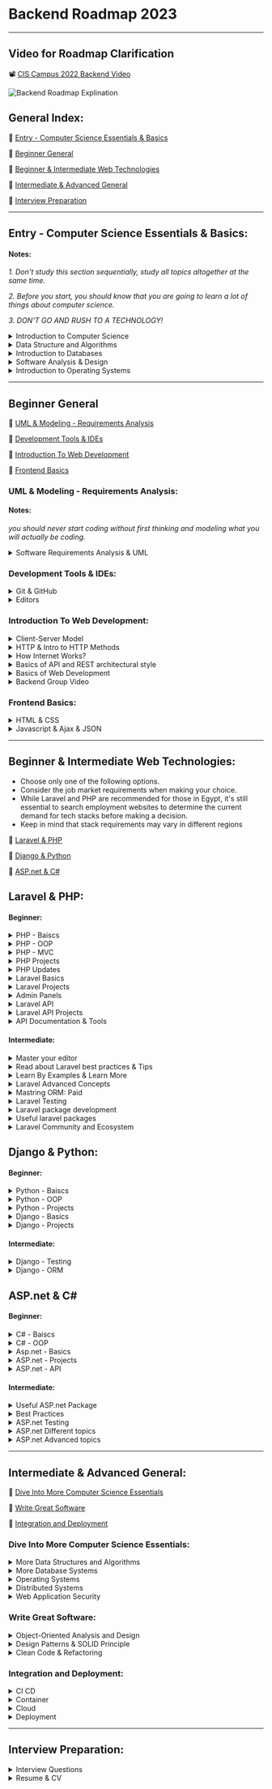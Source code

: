 # Backend Roadmap 2023
___

## Video for Roadmap Clarification
📽️ [CIS Campus 2022 Backend Video ](https://www.youtube.com/watch?v=845L6VI-Ekc)

![Backend Roadmap Explination](Backend_Roadmap%20_.jpg)

## General Index:

🔗 [Entry - Computer Science Essentials & Basics ](#entry---computer-science-essentials--basics)

🔗 [Beginner General](#beginner-general)

🔗 [Beginner & Intermediate Web Technologies](#beginner--intermediate-web-technologies)

🔗 [Intermediate & Advanced General](#intermediate--advanced-general)

🔗 [Interview Preparation](#interview-preparation)
___

## Entry - Computer Science Essentials & Basics:

#### Notes:
_1. Don't study this section sequentially, study all topics altogether at the same time._

_2. Before you start, you should know that you are going to learn a lot of things about computer science._

_3. DON'T GO AND RUSH TO A TECHNOLOGY!_

<details>
  <summary>Introduction to Computer Science</summary>

### Introduction to Computer Science
There are two great courses, One provided by MIT, the second provided by Harvard

both are great!

📹 [Introduction to Computer Science and Programming Using Python](https://www.edx.org/course/introduction-to-computer-science-and-programming-7)

OR

📹 [CS50's Introduction to Computer Science](https://www.edx.org/course/introduction-computer-science-harvardx-cs50x)

> please note that you can audit the course and take it for free!

> please note that you can use subtitle if you find it hard to understand only in english 

_If you want CS 50 Translated

📹 [مترجم بالعربي CS50 2020](https://www.youtube.com/playlist?list=PLE-xA_CUmS2Zu3RUXjuh9KyFcavl8hQ0_)
</details>
    
<details>
  <summary>Data Structure and Algorithms</summary>

#### Videos

📹 [Data Structures Easy to Advanced Course - Full Tutorial from a Google Engineer](https://www.youtube.com/watch?v=RBSGKlAvoiM) 

OR

📹 [Data Structures Full Course In Arabic](https://www.youtube.com/playlist?list=PLoK2Lr1miEm-5zCzKE8siQezj9rvQlnca)



#### Books

📖 [Grokking Algorithms - Entry Level](https://bit.ly/3xl71jO)

📖 [Algorithms Unplugged - More Advanced](https://link.springer.com/book/10.1007/978-3-642-15328-0)
</details>

<details>
  <summary>Introduction to Databases</summary>
  
  #### Videos
📹 [SQL Tutorial - Full Database Course for Beginners](https://www.youtube.com/watch?v=HXV3zeQKqGY)

📹 [MySQL Tutorial for Beginners [Mosh]](https://www.youtube.com/watch?v=7S_tz1z_5bA&ab_channel=ProgrammingwithMosh)

📹 [Database Design Course - Learn how to design and plan a database for beginners](https://www.youtube.com/watch?v=ztHopE5Wnpc)

OR

📹 [مقرر أساسيات قواعد البيانات - DB 1](https://www.youtube.com/playlist?list=PL37D52B7714788190)

📹[المقرر العملى](https://www.youtube.com/playlist?list=PL85D9FC9DFD6B9484)

📹 [مقدمة الى قواعد البيانات - مهارات تك](https://maharatech.gov.eg/course/view.php?id=740)


#### Books

📖 [First 6 Chapters of Fundamentals of Database Systems Seventh Edition](https://iran-lms.com/images/images/Books/PDF/Fundamentals-of-Database-Systems-Pearson-2015-Ramez-Elmasri-Shamkant-B.-Navathe.pdf)
</details>

<details>
  <summary>Software Analysis & Design</summary>
 
#### Videos

📹 [Software Analysis & Design Arabic Course](https://www.youtube.com/playlist?list=PLMzaNeHCFdm-0QIV9CuFZpIi_4-nKH4Xi)

 </details>
 
<details>
  <summary>Introduction to Operating Systems</summary>
  
#### Videos

1. CS 162, 2019, UC Berkeley - _This is very comprehensive course, it's okay if you study it along with the other materials_.
📹 [Videos](https://www.youtube.com/watch?v=pPzVV2kkGHc&list=PLF2K2xZjNEf97A_uBCwEl61sdxWVP7VWC)

📄 [Resources](https://inst.eecs.berkeley.edu/~cs162/sp21/)

#### Books

📖 [Introduction to Operating System Design and Implementation - Entry Level](https://www.springer.com/gp/book/9781846288425)

OR

📖 [OPERATING SYSTEMS THREE EASY PIECES - Entry Level](https://pages.cs.wisc.edu/~remzi/OSTEP/)

</details>

___

## Beginner General 

🔗 [UML & Modeling - Requirements Analysis](#uml--modeling---requirements-analysis)

🔗 [Development Tools & IDEs](#development-tools--ides)

🔗 [Introduction To Web Development](#introduction-to-web-development)

🔗 [Frontend Basics](#frontend-basics)


### UML & Modeling - Requirements Analysis:

#### Notes:

_you should never start coding without first thinking and modeling what you will actually be coding._


<details>

  <summary>Software Requirements Analysis & UML</summary>
  
#### Articles
📄 [Software Requirements Analysis with Example](https://www.guru99.com/learn-software-requirements-analysis-with-case-study.html)

#### Videos

📹 [UML Diagrams Full Course (Unified Modeling Language)](https://www.youtube.com/watch?v=WnMQ8HlmeXc)

#### Books
📖 [UML Distilled](https://github.com/gcoronelc/PECI-Java-MAR-2015/blob/master/Recursos/UML%20Distilled%203rd%20Ed.pdf)


</details>


### Development Tools & IDEs:

<details>
  <summary>Git & GitHub</summary>
  
  
📹 [Git & GitHub - English, Freecodecamp](https://www.youtube.com/watch?v=RGOj5yH7evk)

OR 
  
📹 [Git & GitHub - Arabic, Almdrasa](https://almdrasa.com/tracks/programming-foundations/courses/git-github/)

</details>

<details>
  <summary>Editors</summary>
  
#### Editors

🖇️ [PHPStorm - Recommended](https://www.jetbrains.com/phpstorm/) 

🖇️ [VS Code - Recommended for Low Laptop Spec](https://code.visualstudio.com/)

</details>


### Introduction To Web Development:


<details>

<summary>Client-Server Model</summary> 


📹 [Client-Server Architecture-1](https://www.youtube.com/watch?v=L5BlpPU_muY&ab_channel=TheTechCave)

📹 [Client-Server Architecture-2](https://www.youtube.com/watch?v=Zfmk0GtANNs&ab_channel=MacOSPro)

</details>

<details>

<summary>HTTP & Intro to HTTP Methods</summary>


📹 [HTTP Exploration - English](https://www.youtube.com/watch?v=iYM2zFP3Zn0&ab_channel=TraversyMedia)

📹 [HTTP Exploration - Arabic](https://www.youtube.com/watch?v=PsdimP_-TKY&ab_channel=Ebrahem)

</details>

<details>

<summary>How Internet Works?</summary>


📹 [How the Internet Works - Entry Level](https://www.youtube.com/watch?v=zN8YNNHcaZc)

</details>

<details>

<summary>Basics of API and REST architectural style</summary>


📹 [What is an API](https://www.youtube.com/watch?v=s7wmiS2mSXY&ab_channel=MuleSoftVideos)

📹 [REST API & RESTful Web Services Explained](https://www.youtube.com/watch?v=LooL6_chvN4&ab_channel=CleverTechie)

</details>

<details>

<summary>Basics of Web Development</summary> 
  
  
📹 [Harvard - Web Basics](https://youtube.com/playlist?list=PLuhjguFxSeVLKwknVvGlBrskgQoti23ga)
 

</details>

<details>

<summary>Backend Group Video</summary>


📽️ [Eyad Hamza, CIS - Backend Group Video Preparation](https://www.youtube.com/watch?v=ToHfYbxg3ms&list=PLIzoD6CTXb3_iILDz7NIGj49stmeoDWh0&index=1)

📽️ [Eyad Hamza, CIS - Backend Group Slides](https://docs.google.com/presentation/d/1WQucQc--17Tp_mujG-cvCddPKYS914sv/edit?usp=sharing&ouid=104951081209307227102&rtpof=true&sd=true)

</details>


### Frontend Basics:


<details>

  <summary>HTML & CSS</summary>


📹 [HTML - Arabic](https://www.youtube.com/playlist?list=PLDoPjvoNmBAw_t_XWUFbBX-c9MafPk9ji)

📹 [CSS - Arabic](https://www.youtube.com/playlist?list=PLDoPjvoNmBAzjsz06gkzlSrlev53MGIKe)

OR 

📹 [HTML - English](https://www.youtube.com/watch?v=pQN-pnXPaVg)

📹 [CSS - English](https://www.youtube.com/watch?v=ieTHC78giGQ&t=4078s&ab_channel=freeCodeCamp.org)

</details>


<details>

  <summary>Javascript & Ajax & JSON </summary>


📹 [JavaScript Intro - English](https://www.youtube.com/watch?v=W6NZfCO5SIk)

📹 [AJAX Crash Course - English](https://www.youtube.com/watch?v=82hnvUYY6QA&ab_channel=TraversyMedia)

📹 [JSON Crash Course - English](https://www.youtube.com/watch?v=wI1CWzNtE-M)

OR

📹 [Javascript Json & Api- Arabic From Video 169 to End](https://www.youtube.com/playlist?list=PLDoPjvoNmBAx3kiplQR_oeDqLDBUDYwVv)

</details>

___

## Beginner & Intermediate Web Technologies:
- Choose only one of the following options.
- Consider the job market requirements when making your choice.
- While Laravel and PHP are recommended for those in Egypt, it's still essential to search employment websites to determine the current demand for tech stacks before making a decision.
- Keep in mind that stack requirements may vary in different regions

🔗 [Laravel & PHP](#laravel--php)

🔗 [Django & Python](#django--python)

🔗 [ASP.net & C#](#aspnet--c)

## Laravel & PHP:

#### Beginner:

<details>

<summary>PHP - Baiscs </summary>


📹 [Getting to know the basics - PHP 8 - Arabic](https://www.youtube.com/watch?v=xcg9qq6SZ0w&list=PLDoPjvoNmBAy41u35AqJUrI-H83DObUDq) 

OR

📹 [Getting to know the basics - PHP- FreeCodeCamp - English](https://www.youtube.com/watch?v=OK_JCtrrv-c) 


</details>

<details>

<summary>PHP - OOP </summary>


##### Videos:
> Choose at least two

📹 [OOP - Arabic](https://youtube.com/playlist?list=PLDoPjvoNmBAxXTPncg0W4lhVS32LO_xtQ)

📹 [OOP - English](https://youtube.com/playlist?list=PL0eyrZgxdwhypQiZnYXM7z7-OTkcMgGPh)

📹 [OOP - English](https://laracasts.com/series/object-oriented-principles-in-php)

##### Books:
📖 [programming php 4th edition - Oreilly](https://www.oreilly.com/library/view/programming-php-4th/9781492054122/)

</details>


<details>

<summary>PHP - MVC </summary>

📹 [Getting to know the basics - English](https://www.youtube.com/watch?v=q0JhJBYi4sw&ab_channel=QuickProgramming)

OR

📹 [PHP MVC project in arabic](https://www.youtube.com/playlist?list=PL7mt2FDjAkPepYrMofOwTwxQwJSlZ8N-a)

AND

> Note that It is a very important Course, you should see it even you watch either of the previous ones.


📹 [PHP For Beginners Laracasts 2023-edition - English ](https://laracasts.com/series/php-for-beginners-2023-edition)

</details>

<details>

<summary>PHP Projects </summary>


📹 [Php & Mysql Ecommerce Project](https://www.youtube.com/watch?v=KLWA2vCERSQ&ab_channel=DailyTuition)

📹 [PHP MVC Assignment Tracker Project](https://www.youtube.com/watch?v=Rkg731t47dc&t=1s&ab_channel=DaveGray)


</details>

<details>

<summary>PHP Updates </summary>


📹 [What is new in PHP 8](https://laracasts.com/series/php8-crash-course)


📖 [Front Line PHP](https://front-line-php.com/)

</details>




<details>

<summary>Laravel Basics</summary>

### Videos

1. 📽️ [Backend Bootcamp: Laravel & Backend Introducion - Eyad Hamza](https://www.youtube.com/playlist?list=PLIzoD6CTXb3_iILDz7NIGj49stmeoDWh0)

2. 📹 [laravel 8 from scratch](https://laracasts.com/series/laravel-8-from-scratch)

3. 📹 [Laravel From Scratch](https://www.youtube.com/watch?v=376vZ1wNYPA)


</details>

<details>

<summary>Laravel Projects</summary>

After you finish, Watch & Apply in section number 14 in this playlist

1. 📹 [laravel 6 from scratch](https://laracasts.com/series/laravel-6-from-scratch)

> After you implement Tweety app (in the laravel 6 series) you will follow these tutorials for more projects
> 
1. 📹 [Build an instagram clone](https://www.youtube.com/watch?v=ImtZ5yENzgE)
2. 📹[Job listings application | Traversy Media](https://www.youtube.com/watch?v=MYyJ4PuL4pY&list=LL&index=2)

> After you finish, It's time to finish things on your own with two projects:
> 

### 🖇️ Project 1:

Use this [document](https://thescipub.com/pdf/ajeassp.2012.266.274.pdf) as reference to system requirements and build your own system.

### 🖇️ Project 2:

Use a [design template](https://bootstrapmade.com/ebusiness-bootstrap-corporate-template/download/) and turn it to a complete website:




### 🖇️ Project 3:

Build a website to show your cv where you can add your works, services, portfolio, biography and all to be controlled using a dashboard [you can use any of these templates](https://bootstrapmade.com/bootstrap-resume-cv-templates/) :

</details>


<details>

<summary>Admin Panels</summary>

> Note that admin dashboard is required - you may use Filament or you can use any other dashboard you like.
>

📹  [Laravel Filament Full Tutorial](https://www.youtube.com/playlist?list=PL6tf8fRbavl3lxHRw44aKyW0Hq2IXmxGv)

📹  [Laravel Filament Roles and Permissions Full Tutorial](https://www.youtube.com/playlist?list=PL6tf8fRbavl2oguMj5NSrQXhsd6ztc8_O)

📹  [FilamentDaily Channel - Filament tips](https://youtube.com/@FilamentDaily?si=14cB-0bj656aXwiX)


</details>

<details>

<summary>Laravel API</summary>

📹  [Laravel API - 1](https://www.youtube.com/watch?v=mgdMeXkviy8)

📹  [Laravel API - 2](https://www.youtube.com/watch?v=TTK8uQOjpT0)

📹 [Laravel API & Sanctum Authentication](https://www.youtube.com/watch?v=MT-GJQIY3EU&t=2127s&ab_channel=TraversyMedia)

📹 [Laravel API Crash Course](https://www.youtube.com/watch?v=xvqPEEpRBJ4&list=LL&index=2&t=11s)


> now you must have basic understanding to the framework that could get you to the next level


</details>

<details>

<summary>Laravel API Projects</summary>

📹 [Laravel MentorSHIP: Travel API - LaravelDaily](https://www.youtube.com/playlist?list=PLdXLsjL7A9k2utMAieXUnUP8zyxaDA3mP)


</details>

<details>

<summary>API Documentation & Tools</summary>

📹  [Postman - 1](https://www.youtube.com/watch?v=XNVo9WkCoak&t=312s)

📹  [Postman - 2](https://www.youtube.com/watch?v=d2WAKIKpKlE)

</details>


#### Intermediate:

<details>
  
  <summary> Master your editor</summary>

📹 [Phpstorm](https://laracasts.com/series/phpstorm-for-laravel-developers)

📹 [Visual studio code](https://laracasts.com/series/visual-studio-code-for-php-developers) 

</details>

<details>
  
  <summary>Read about Laravel best practices & Tips</summary>
  
📄 [Laravel Best Practices Repository](https://github.com/alexeymezenin/laravel-best-practices)

📄 [Laravel Tips Repository](https://github.com/LaravelDaily/laravel-tips)


</details>

<details>

 <summary>Learn By Examples & Learn More</summary>

📄 [Laravel Code Examples](https://laraveldaily.com/code-examples)

🖇️ [LaravelDaily Youtube Channel](https://www.youtube.com/c/LaravelDaily) 

</details>

<details>
  
  <summary>Laravel Advanced Concepts</summary>

📹 [Laravel Advanced - Coder's Tape](https://www.youtube.com/watch?v=_z9nzEUgro4&list=PLpzy7FIRqpGD5pN3-Y66YDtxJCYuGumFO)
  
</details>


<details>
  
  <summary>Mastring ORM: Paid</summary>


📹 [Eloquent performance patterns](https://eloquent-course.reinink.ca/)

</details>


<details>
  
  <summary>Laravel Testing</summary>
  
📹 [Laravel Testing - LaravelDaily](https://www.youtube.com/watch?v=BuDger5Ytbc&list=PLdXLsjL7A9k0esh2qNCtUMsGPLUWdLjHp)


📹 [Laravel Testing - Laracasts](https://laracasts.com/series/build-a-laravel-app-with-tdd)

OR

📹 [Laravel Testing](https://www.youtube.com/playlist?list=PLpzy7FIRqpGAbkfdxo1MwOS9xjG3O3z1y)

> after you finish those try this framework for easier testing:

##### PEST framework:
📹 [Learn PEST](https://www.youtube.com/watch?v=lEvau6CgqPE)

📹 [Learn PEST - Laracasts](https://laracasts.com/series/pest-from-scratch)


</details>


<details>

  <summary>Laravel package development</summary>

📹 [Laravel Package Development](https://www.youtube.com/playlist?list=PLpzy7FIRqpGBQ_aqz_hXDBch1aAA-lmgu)

</details>

<details>
  
  <summary>Useful laravel packages</summary>

📹 [Laravel packages](https://www.youtube.com/playlist?list=PLEhEHUEU3x5pcQJHE8WBLqlHt2o3q5O-f)


</details>

<details>
  
  <summary>Laravel Community and Ecosystem</summary>

 [List of People to Follow](https://laraveldaily.com/people-to-follow)
 
 [Laravel News & Updates](https://laravel-news.com/podcast)


</details>



## Django & Python:

#### Beginner:

<details>

<summary>Python - Baiscs </summary>
  
📹 [Python - Mosh - English](https://www.youtube.com/watch?v=_uQrJ0TkZlc)
 
  OR
  
📹 [Pthon - FreeCodeCamp - English](https://www.youtube.com/watch?v=rfscVS0vtbw)
  
  OR
  
📹 [Python - Codezilla - Arabic](https://www.youtube.com/playlist?list=PLuXY3ddo_8nzrO74UeZQVZOb5-wIS6krJ)
  
  
📖 [Learning Python, 5th Edition](https://www.oreilly.com/library/view/learning-python-5th/9781449355722/)
  
</details>


<details>

<summary>Python - OOP </summary>

  
📹 [Python OOP - FreeCodeCamp - English](https://www.youtube.com/watch?v=rfscVS0vtbw)

</details>

<details>

<summary>Python - Projects </summary>

  
📹 [Python Project Tutorial ](https://www.youtube.com/watch?v=_ZqAVck-WeM)
  
📹 [12 Beginner Python Projects](https://www.youtube.com/watch?v=8ext9G7xspg)

</details>

<details>
  
 <summary>Django - Basics </summary>
  
  
📹 [Python Django - Traversy Media](https://www.youtube.com/watch?v=PtQiiknWUcI)
  
</details>

<details>

<summary>Django - Projects </summary>


📹 [Build a Social Media App with Django ](https://www.youtube.com/watch?v=xSUm6iMtREA)
  
📹 [How to Build an E-commerce Website with Django and Python](https://www.youtube.com/watch?v=YZvRrldjf1Y)
  
</details>
  

#### Intermediate:
  
  
<details>

<summary>Django - Testing </summary>


📹 [ Django Testing Tutorial](https://www.youtube.com/playlist?list=PLbpAWbHbi5rMF2j5n6imm0enrSD9eQUaM)
  
  
</details>

<details>

<summary>Django - ORM </summary>
  

📹 [ Django ORM Mastery Series -Very Academy ](https://www.youtube.com/playlist?list=PLOLrQ9Pn6cazjoDEnwzcdWWf4SNS0QZml)
  
  
</details>


## ASP.net & C#


#### Beginner:

<details>

<summary>C# - Baiscs </summary>

  
📹 [C# - FreeCodeCamp - English](https://www.youtube.com/watch?v=GhQdlIFylQ8)
  
📹 [C# - Mosh - English](https://www.youtube.com/watch?v=gfkTfcpWqAY&list=PLTjRvDozrdlz3_FPXwb6lX_HoGXa09Yef)
  
  OR
  
📹 [C# - Hassouna Academy - Arabic](https://www.youtube.com/playlist?list=PLHIfW1KZRIfm8nQAoJF5u2aV43tMRAAmr)
  

</details>


<details>

<summary>C# - OOP </summary>

  
📹 [C# OOP - AvetisCodes - English](https://www.youtube.com/playlist?list=PLylgIRlJtHWRqlr1gtx3UgWXIzFS2ms9N)

</details>


<details>

<summary>Asp.net - Basics </summary>

  
📹 [C# Full Course - Learn C# 10 and .NET 6](https://www.youtube.com/watch?v=q_F4PyW8GTg)
  
📹 [Introduction to ASP.NET Core MVC in C# plus LOTS of Tips - IAmTimCorey](https://www.youtube.com/watch?v=1ck9LIBxO14)
  
</details>


<details>

<summary>ASP.net - Projects </summary>
  
📹 [Create a C# Application from Start to Finish - IAmTimCorey](https://www.youtube.com/watch?v=wfWxdh-_k_4)
  
📹 [Build an Expense Tracker with Asp.Net Core MVC](https://www.youtube.com/watch?v=zQ5eijfpuu8)
  
</details>

<details>

<summary>ASP.net - API </summary>
  
📹 [ASP.NET Rest - Arabic ](https://www.youtube.com/playlist?list=PLwj1YcMhLRN1X4QNF5wslJD6T96Owkg2t)
  
📹 [Industry Level REST API using .NET 6 - Freecodecamp - English ](https://www.youtube.com/watch?v=PmDJIooZjBE)
  
</details>

#### Intermediate:

<details>

<summary>Useful ASP.net Package</summary>
  
📹 [ASP.NET Core Toolkit/Packages/Labraries](https://www.youtube.com/playlist?list=PLOeFnOV9YBa6x8xcHqi80QvR5crFojLcF)
  
</details>

<details>

<summary>Best Practices</summary>
  
📹 [Best Practices for Building Async APIs with ASP.NET Core](https://www.youtube.com/watch?v=_T3kvAxAPpQ)
  
</details>

<details>

<summary>ASP.net Testing</summary>
  
📹 [ASP.NET Core C# - Unit Testing, Mocking, Integration Testing](https://www.youtube.com/playlist?list=PLOeFnOV9YBa4Q1a7V5jWTGG9RSpKMYTpK)
  
</details>

<details>

<summary>ASP.net Different topics</summary>
  
📹 [Getting Started with C# - IAmTimCorey](https://www.youtube.com/playlist?list=PLLWMQd6PeGY2GVsQZ-u3DPXqwwKW8MkiP)
  
</details>

<details>

<summary>ASP.net Advanced topics</summary>
  
📹 [Advanced Topics in C# - IAmTimCorey](https://www.youtube.com/playlist?list=PLLWMQd6PeGY12yNE714jffLFnMVZCwvvZ)
  
</details>


___

## Intermediate & Advanced General:

🔗 [ Dive Into More Computer Science Essentials](#dive-into-more-computer-science-essentials)

🔗 [Write Great Software](#write-great-software)

🔗 [Integration and Deployment](#integration-and-deployment)

### Dive Into More Computer Science Essentials:

</details>

<details>
  
  <summary>More Data Structures and Algorithms</summary>

📹 [Data Structures and Algorithms - MIT](https://www.youtube.com/playlist?list=PLUl4u3cNGP63EdVPNLG3ToM6LaEUuStEY)
</details>

<details>
  
  <summary>More Database Systems</summary>
  
📹 [Intro To Database Systems - CMU](https://www.youtube.com/playlist?list=PLSE8ODhjZXjbj8BMuIrRcacnQh20hmY9g)

📹 [MySQL for Developers In Depth - English ](https://t.co/fYNnXu0nez)

📹 [Advanced Database Systems - CMU](https://www.youtube.com/watch?v=LWS8LEQAUVc&list=PLSE8ODhjZXjYzlLMbX3cR0sxWnRM7CLFn)

📖 [Designing Data-Intensive Applications (book) - Graduate level)](https://github.com/Yang-Yanxiang/Designing-Data-Intensive-Applications/blob/master/Designing%20Data%20Intensive%20Applications.pdf)
  
📹 [Designing data intensive applications chapter summary playlist - English ](https://www.youtube.com/playlist?list=PL4KdJM8LzAMecwInbBK5GJ3Anz-ts75RQ)
  
📹 [Designing data intensive applications chapter summary playlist - Arabic ](https://www.youtube.com/playlist?list=PLTRDUPO2OmIljJwE9XMYE_XEgEIWZDCuQ)  
  
📹 [NoSQL Database Tutorial](https://www.youtube.com/watch?v=xh4gy1lbL2k)
  
</details>

<details>
  
  <summary>Operating Systems</summary>
  
📹 [Operating Systems - Berkeley](https://www.bilibili.com/video/BV1e7411B7Ja?p=3)

</details>

<details>
  
  <summary>Distributed Systems</summary>
  
📹 [Distributed Systems University of Cambridge - Martin Kleppmann](https://www.youtube.com/playlist?list=PLeKd45zvjcDFUEv_ohr_HdUFe97RItdiB)

📄 [Lecture Notes](https://www.cl.cam.ac.uk/teaching/2122/ConcDisSys/dist-sys-notes.pdf)

  
</details>

<details>
  
  <summary>Web Application Security</summary>

📖 [Web Application Security Book](https://www.oreilly.com/library/view/web-application-security/9781492053101/)
  
  </details>


### Write Great Software:


<details>

<summary>Object-Oriented Analysis and Design</summary> 
 
📖 [Head First Object-Oriented Analysis and Design](https://github.com/MarkPThomas/HeadFirst-OOAD/blob/master/Head%20First%20Object-Oriented%20Analysis%20and%20Design.pdf)
  
</details>

<details>

<summary> Design Patterns & SOLID Principle </summary> 

##### Books

📖 [Head First Design Pattern 2nd Edition](https://drive.google.com/file/d/1BmXIGt6CaMig1qXiqETQI5y3wsmh4N1z/view?usp=sharing)

##### Videos

📹 [Mosh  Design Pattern](https://www.youtube.com/watch?v=NU_1StN5Tkk&ab_channel=ProgrammingwithMosh)

📹 [Arabic SOLID Principle](https://www.youtube.com/playlist?list=PLnqAlQ9hFYdflFSS4NigVB7aSoYPNwHTL)

📹 [Arabic Creational Design Pattern](https://www.youtube.com/watch?v=hT9Gv_wabbw&list=PLnqAlQ9hFYdewk9UKGBcHLulZNUBpNSKJ&ab_channel=MohammedReda)

📹 [Arabic Structural Design Pattern](https://www.youtube.com/watch?v=5qBVy3dCEQw&list=PLnqAlQ9hFYdcW3viz_oXRal_FNkg2Dssm&ab_channel=MohammedReda)

📹 [Arabic Design Pattern](https://www.youtube.com/watch?v=-UQND--CVew&list=PLd-dOEgzBpGnt3GuEszo_piQq52XSqAmj&ab_channel=DevGeeksAcademy)

📹 [Arabic PHP Design Pattern](https://www.youtube.com/watch?v=hYas1gMp2nM&list=PLdYYj2XLw5BnpInmR103TyVwFd_CLI6IS&ab_channel=RamyHakam)

📹 [Head First Design Pattern As an English Playlist](https://www.youtube.com/playlist?list=PLrhzvIcii6GNjpARdnO4ueTUAVR9eMBpc)
##### Website

🖇️ [Refactoring GURU Design Pattern](https://refactoring.guru/design-patterns)
      
##### Articles & Repos

📄 [SOLID Article - Digital Ocean](https://www.digitalocean.com/community/conceptual-articles/s-o-l-i-d-the-first-five-principles-of-object-oriented-design)

📄 [Design Patterns - Repo](https://github.com/kamranahmedse/design-patterns-for-humans)
      
</details>

<details>

<summary> Clean Code & Refactoring </summary> 

📖 [Clean Code](https://github.com/ontiyonke/book-1/blob/master/%5BPROGRAMMING%5D%5BClean%20Code%20by%20Robert%20C%20Martin%5D.pdf)

📖 [Refactoring To Patterns](https://github.com/abhinavkorpal/awesome-computer-science-EBook/blob/master/DesignPatterns/Refactoring%20To%20Patterns%20-%20Joshua%20Kerievsky.pdf)

📖 [Martin Fowler](https://martinfowler.com/books/)

</details>

### Integration and Deployment:

<details>

<summary> CI CD </summary> 

📹 [Continuous Integration And Continuous Delivery](https://www.youtube.com/watch?v=h9K1NnqwUvE&ab_channel=Simplilearn)

        
</details>

<details>

<summary>  Container </summary> 

📹 [Docker - Free Code Camp - English](https://www.youtube.com/watch?v=fqMOX6JJhGo&ab_channel=freeCodeCamp.org)

📹 [Docker - TechWorld with Nana - English](https://www.youtube.com/watch?v=3c-iBn73dDE&ab_channel=TechWorldwithNana)

📹 [Docker Practical Course - Arabic](https://www.youtube.com/watch?v=tHP5IWfqPKk&list=PLzNfs-3kBUJnY7Cy1XovLaAkgfjim05RR)
        
</details>

<details>

<summary>  Cloud </summary> 

📹 [AWS - Free Code Camp](https://www.youtube.com/watch?v=3hLmDS179YE&ab_channel=freeCodeCamp.org)
        
</details>

<details>

<summary>Deployment</summary> 

📹 [Deploy on digital oceans](https://www.youtube.com/watch?v=QnNA7YdvCYA&list=PLseEp7p6EwiZrR_9dzp8d3AVcBqPz-HFZ&index=3)

📹 [Deploy on shared hosting](https://www.youtube.com/watch?v=6g8G3YQtQt4)
  
  </details>

___

## Interview Preparation:


<details>

<summary>Interview Questions</summary> 

📹 [Software Engineering Full Mock Interview - freeCodeCamp](https://www.youtube.com/watch?v=1qw5ITr3k9E&t=3613s)

🖇️ [Backend Interview Questions - Fullstack Cafe](https://www.fullstack.cafe/blog/backend-developer-interview-questions)

🖇️ [Laravel Interview Questions - Guru99](https://www.guru99.com/laravel-interview-questions.html)

🖇️ [Laravel Interview Questions - Java Point](https://www.javatpoint.com/laravel-interview-questions)

🖇️ [Laravel Interview Questions - hackr.io](https://hackr.io/blog/top-laravel-interview-questions-and-answers)

 </details>
<details>

<summary> Resume & CV</summary> 

#### Harvard resources
📄 [Resume & Cover Letter Tips and Templates](https://t.co/q2hukYUdGZ)

📄 [More Resume Templates](https://t.co/UAdonLL8Zi)

📄 [Document on CVs and Cover Letters](https://t.co/hbieZBGNc4)

📹 [How to Write a Resume](https://www.youtube.com/watch?v=lcgS0kaIgng)

#### Websites
🖇️ [A GOOD Resume - Career CUP](https://www.careercup.com/resume)

🖇️[InterviewBit: Coding Interview Questions](https://www.interviewbit.com/)
  
 </details>
